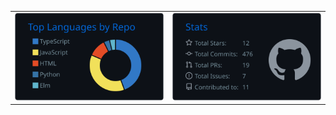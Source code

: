 |||
| ------------- | ------------- |
| [![](https://raw.githubusercontent.com/fveracoechea/fveracoechea/master/profile-summary-card-output/github_dark/1-repos-per-language.svg)](https://github.com/vn7n24fzkq/github-profile-summary-cards) | [![](https://raw.githubusercontent.com/fveracoechea/fveracoechea/master/profile-summary-card-output/github_dark/3-stats.svg)](https://github.com/vn7n24fzkq/github-profile-summary-cards) |
